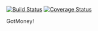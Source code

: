 [![Build Status](https://travis-ci.org/mauriciolauffer/gotmoney.svg?branch=master)](https://travis-ci.org/mauriciolauffer/gotmoney)
[![Coverage Status](https://coveralls.io/repos/github/mauriciolauffer/gotmoney/badge.svg?branch=master)](https://coveralls.io/github/mauriciolauffer/gotmoney?branch=master)

GotMoney!
